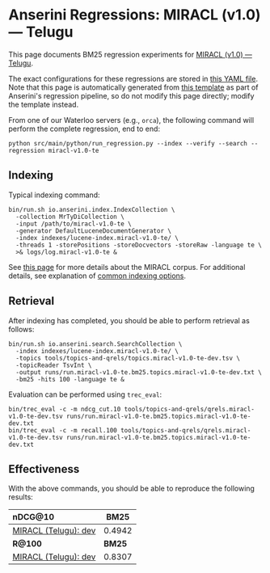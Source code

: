 # Anserini Regressions: MIRACL (v1.0) &mdash; Telugu

This page documents BM25 regression experiments for [MIRACL (v1.0) &mdash; Telugu](https://github.com/project-miracl/miracl).

The exact configurations for these regressions are stored in [this YAML file](../../src/main/resources/regression/miracl-v1.0-te.yaml).
Note that this page is automatically generated from [this template](../../src/main/resources/docgen/templates/miracl-v1.0-te.template) as part of Anserini's regression pipeline, so do not modify this page directly; modify the template instead.

From one of our Waterloo servers (e.g., `orca`), the following command will perform the complete regression, end to end:

```
python src/main/python/run_regression.py --index --verify --search --regression miracl-v1.0-te
```

## Indexing

Typical indexing command:

```
bin/run.sh io.anserini.index.IndexCollection \
  -collection MrTyDiCollection \
  -input /path/to/miracl-v1.0-te \
  -generator DefaultLuceneDocumentGenerator \
  -index indexes/lucene-index.miracl-v1.0-te/ \
  -threads 1 -storePositions -storeDocvectors -storeRaw -language te \
  >& logs/log.miracl-v1.0-te &
```

See [this page](https://github.com/project-miracl/miracl) for more details about the MIRACL corpus.
For additional details, see explanation of [common indexing options](../../docs/common-indexing-options.md).

## Retrieval

After indexing has completed, you should be able to perform retrieval as follows:

```
bin/run.sh io.anserini.search.SearchCollection \
  -index indexes/lucene-index.miracl-v1.0-te/ \
  -topics tools/topics-and-qrels/topics.miracl-v1.0-te-dev.tsv \
  -topicReader TsvInt \
  -output runs/run.miracl-v1.0-te.bm25.topics.miracl-v1.0-te-dev.txt \
  -bm25 -hits 100 -language te &
```

Evaluation can be performed using `trec_eval`:

```
bin/trec_eval -c -m ndcg_cut.10 tools/topics-and-qrels/qrels.miracl-v1.0-te-dev.tsv runs/run.miracl-v1.0-te.bm25.topics.miracl-v1.0-te-dev.txt
bin/trec_eval -c -m recall.100 tools/topics-and-qrels/qrels.miracl-v1.0-te-dev.tsv runs/run.miracl-v1.0-te.bm25.topics.miracl-v1.0-te-dev.txt
```

## Effectiveness

With the above commands, you should be able to reproduce the following results:

| **nDCG@10**                                                                                                  | **BM25**  |
|:-------------------------------------------------------------------------------------------------------------|-----------|
| [MIRACL (Telugu): dev](https://github.com/project-miracl/miracl)                                             | 0.4942    |
| **R@100**                                                                                                    | **BM25**  |
| [MIRACL (Telugu): dev](https://github.com/project-miracl/miracl)                                             | 0.8307    |
